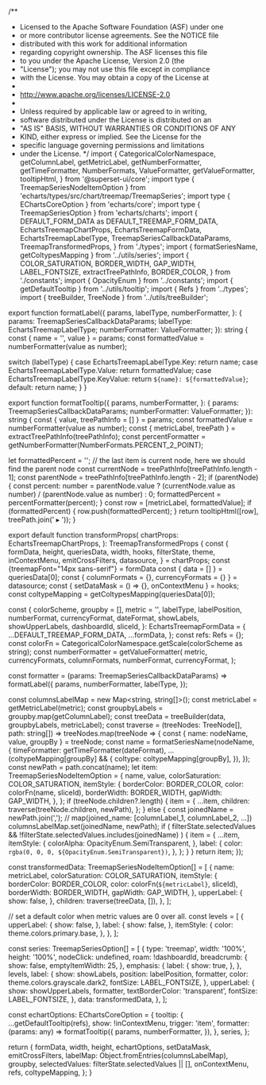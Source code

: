 /**
 * Licensed to the Apache Software Foundation (ASF) under one
 * or more contributor license agreements.  See the NOTICE file
 * distributed with this work for additional information
 * regarding copyright ownership.  The ASF licenses this file
 * to you under the Apache License, Version 2.0 (the
 * "License"); you may not use this file except in compliance
 * with the License.  You may obtain a copy of the License at
 *
 *   http://www.apache.org/licenses/LICENSE-2.0
 *
 * Unless required by applicable law or agreed to in writing,
 * software distributed under the License is distributed on an
 * "AS IS" BASIS, WITHOUT WARRANTIES OR CONDITIONS OF ANY
 * KIND, either express or implied.  See the License for the
 * specific language governing permissions and limitations
 * under the License.
 */
import {
  CategoricalColorNamespace,
  getColumnLabel,
  getMetricLabel,
  getNumberFormatter,
  getTimeFormatter,
  NumberFormats,
  ValueFormatter,
  getValueFormatter,
  tooltipHtml,
} from '@superset-ui/core';
import type { TreemapSeriesNodeItemOption } from 'echarts/types/src/chart/treemap/TreemapSeries';
import type { EChartsCoreOption } from 'echarts/core';
import type { TreemapSeriesOption } from 'echarts/charts';
import {
  DEFAULT_FORM_DATA as DEFAULT_TREEMAP_FORM_DATA,
  EchartsTreemapChartProps,
  EchartsTreemapFormData,
  EchartsTreemapLabelType,
  TreemapSeriesCallbackDataParams,
  TreemapTransformedProps,
} from './types';
import { formatSeriesName, getColtypesMapping } from '../utils/series';
import {
  COLOR_SATURATION,
  BORDER_WIDTH,
  GAP_WIDTH,
  LABEL_FONTSIZE,
  extractTreePathInfo,
  BORDER_COLOR,
} from './constants';
import { OpacityEnum } from '../constants';
import { getDefaultTooltip } from '../utils/tooltip';
import { Refs } from '../types';
import { treeBuilder, TreeNode } from '../utils/treeBuilder';

export function formatLabel({
  params,
  labelType,
  numberFormatter,
}: {
  params: TreemapSeriesCallbackDataParams;
  labelType: EchartsTreemapLabelType;
  numberFormatter: ValueFormatter;
}): string {
  const { name = '', value } = params;
  const formattedValue = numberFormatter(value as number);

  switch (labelType) {
    case EchartsTreemapLabelType.Key:
      return name;
    case EchartsTreemapLabelType.Value:
      return formattedValue;
    case EchartsTreemapLabelType.KeyValue:
      return `${name}: ${formattedValue}`;
    default:
      return name;
  }
}

export function formatTooltip({
  params,
  numberFormatter,
}: {
  params: TreemapSeriesCallbackDataParams;
  numberFormatter: ValueFormatter;
}): string {
  const { value, treePathInfo = [] } = params;
  const formattedValue = numberFormatter(value as number);
  const { metricLabel, treePath } = extractTreePathInfo(treePathInfo);
  const percentFormatter = getNumberFormatter(NumberFormats.PERCENT_2_POINT);

  let formattedPercent = '';
  // the last item is current node, here we should find the parent node
  const currentNode = treePathInfo[treePathInfo.length - 1];
  const parentNode = treePathInfo[treePathInfo.length - 2];
  if (parentNode) {
    const percent: number = parentNode.value
      ? (currentNode.value as number) / (parentNode.value as number)
      : 0;
    formattedPercent = percentFormatter(percent);
  }
  const row = [metricLabel, formattedValue];
  if (formattedPercent) {
    row.push(formattedPercent);
  }
  return tooltipHtml([row], treePath.join(' ▸ '));
}

export default function transformProps(
  chartProps: EchartsTreemapChartProps,
): TreemapTransformedProps {
  const {
    formData,
    height,
    queriesData,
    width,
    hooks,
    filterState,
    theme,
    inContextMenu,
    emitCrossFilters,
    datasource,
  } = chartProps;
  const {treemapFont="14px sans-serif"} = formData
  const { data = [] } = queriesData[0];
  const { columnFormats = {}, currencyFormats = {} } = datasource;
  const { setDataMask = () => {}, onContextMenu } = hooks;
  const coltypeMapping = getColtypesMapping(queriesData[0]);

  const {
    colorScheme,
    groupby = [],
    metric = '',
    labelType,
    labelPosition,
    numberFormat,
    currencyFormat,
    dateFormat,
    showLabels,
    showUpperLabels,
    dashboardId,
    sliceId,
  }: EchartsTreemapFormData = {
    ...DEFAULT_TREEMAP_FORM_DATA,
    ...formData,
  };
  const refs: Refs = {};
  const colorFn = CategoricalColorNamespace.getScale(colorScheme as string);
  const numberFormatter = getValueFormatter(
    metric,
    currencyFormats,
    columnFormats,
    numberFormat,
    currencyFormat,
  );

  const formatter = (params: TreemapSeriesCallbackDataParams) =>
    formatLabel({
      params,
      numberFormatter,
      labelType,
    });

  const columnsLabelMap = new Map<string, string[]>();
  const metricLabel = getMetricLabel(metric);
  const groupbyLabels = groupby.map(getColumnLabel);
  const treeData = treeBuilder(data, groupbyLabels, metricLabel);
  const traverse = (treeNodes: TreeNode[], path: string[]) =>
    treeNodes.map(treeNode => {
      const { name: nodeName, value, groupBy } = treeNode;
      const name = formatSeriesName(nodeName, {
        timeFormatter: getTimeFormatter(dateFormat),
        ...(coltypeMapping[groupBy] && {
          coltype: coltypeMapping[groupBy],
        }),
      });
      const newPath = path.concat(name);
      let item: TreemapSeriesNodeItemOption = {
        name,
        value,
        colorSaturation: COLOR_SATURATION,
        itemStyle: {
          borderColor: BORDER_COLOR,
          color: colorFn(name, sliceId),
          borderWidth: BORDER_WIDTH,
          gapWidth: GAP_WIDTH,
        },
      };
      if (treeNode.children?.length) {
        item = {
          ...item,
          children: traverse(treeNode.children, newPath),
        };
      } else {
        const joinedName = newPath.join(',');
        // map(joined_name: [columnLabel_1, columnLabel_2, ...])
        columnsLabelMap.set(joinedName, newPath);
        if (
          filterState.selectedValues &&
          !filterState.selectedValues.includes(joinedName)
        ) {
          item = {
            ...item,
            itemStyle: {
              colorAlpha: OpacityEnum.SemiTransparent,
            },
            label: {
              color: `rgba(0, 0, 0, ${OpacityEnum.SemiTransparent})`,
            },
          };
        }
      }
      return item;
    });

  const transformedData: TreemapSeriesNodeItemOption[] = [
    {
      name: metricLabel,
      colorSaturation: COLOR_SATURATION,
      itemStyle: {
        borderColor: BORDER_COLOR,
        color: colorFn(`${metricLabel}`, sliceId),
        borderWidth: BORDER_WIDTH,
        gapWidth: GAP_WIDTH,
      },
      upperLabel: {
        show: false,
      },
      children: traverse(treeData, []),
    },
  ];

  // set a default color when metric values are 0 over all.
  const levels = [
    {
      upperLabel: {
        show: false,
      },
      label: {
        show: false,
      },
      itemStyle: {
        color: theme.colors.primary.base,
      },
    },
  ];

  const series: TreemapSeriesOption[] = [
    {
      type: 'treemap',
      width: '100%',
      height: '100%',
      nodeClick: undefined,
      roam: !dashboardId,
      breadcrumb: {
        show: false,
        emptyItemWidth: 25,
      },
      emphasis: {
        label: {
          show: true,
        },
      },
      levels,
      label: {
        show: showLabels,
        position: labelPosition,
        formatter,
        color: theme.colors.grayscale.dark2,
        fontSize: LABEL_FONTSIZE,
      },
      upperLabel: {
        show: showUpperLabels,
        formatter,
        textBorderColor: 'transparent',
        fontSize: LABEL_FONTSIZE,
      },
      data: transformedData,
    },
  ];

  const echartOptions: EChartsCoreOption = {
    tooltip: {
      ...getDefaultTooltip(refs),
      show: !inContextMenu,
      trigger: 'item',
      formatter: (params: any) =>
        formatTooltip({
          params,
          numberFormatter,
        }),
    },
    series,
  };

  return {
    formData,
    width,
    height,
    echartOptions,
    setDataMask,
    emitCrossFilters,
    labelMap: Object.fromEntries(columnsLabelMap),
    groupby,
    selectedValues: filterState.selectedValues || [],
    onContextMenu,
    refs,
    coltypeMapping,
  };
}
